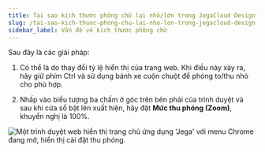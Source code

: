 ```yaml
---
title: Tại sao kích thước phông chữ lại nhỏ/lớn trong JegaCloud Design?
slug: /tai-sao-kich-thuoc-phong-chu-lai-nho-lon-trong-jegacloud-design
sidebar_label: Vấn đề về kích thước phông chữ
---
```


Sau đây là các giải pháp:

1. Có thể là do thay đổi tỷ lệ hiển thị của trang web. Khi điều này xảy ra, hãy giữ phím Ctrl và sử dụng bánh xe cuộn chuột để phóng to/thu nhỏ cho phù hợp.

2. Nhấp vào biểu tượng ba chấm ở góc trên bên phải của trình duyệt và sau khi cửa sổ bật lên xuất hiện, hãy đặt **Mức thu phóng (Zoom)**, khuyến nghị là 100%.

![Một trình duyệt web hiển thị trang chủ ứng dụng 'Jega' với menu Chrome đang mở, hiển thị cài đặt thu phóng.](https://storage.googleapis.com/jegavn_kb/image_jegavn/7.1.png)